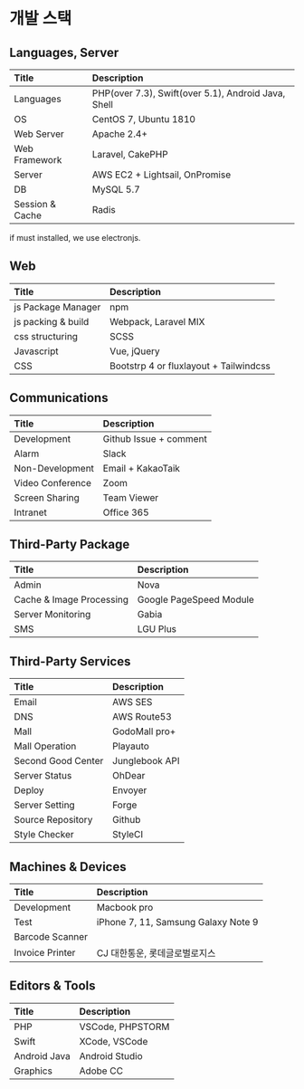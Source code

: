 # 개발 스택

## Languages, Server

| Title           | Description                                         |
| :-------------- | :-------------------------------------------------- |
| Languages       | PHP(over 7.3), Swift(over 5.1), Android Java, Shell |
| OS              | CentOS 7, Ubuntu 1810                               |
| Web Server      | Apache 2.4+                                         |
| Web Framework   | Laravel, CakePHP                                    |
| Server          | AWS EC2 + Lightsail, OnPromise                      |
| DB              | MySQL 5.7                                           |
| Session & Cache | Radis                                               |

if must installed, we use electronjs.

## Web

| Title              | Description                            |
| :----------------- | :------------------------------------- |
| js Package Manager | npm                                    |
| js packing & build | Webpack, Laravel MIX                   |
| css structuring    | SCSS                                   |
| Javascript         | Vue, jQuery                            |
| CSS                | Bootstrp 4 or fluxlayout + Tailwindcss |

## Communications

| Title            | Description            |
| :--------------- | :--------------------- |
| Development      | Github Issue + comment |
| Alarm            | Slack                  |
| Non-Development  | Email + KakaoTaik      |
| Video Conference | Zoom                   |
| Screen Sharing   | Team Viewer            |
| Intranet         | Office 365             |

## Third-Party Package

| Title                    | Description             |
| :----------------------- | :---------------------- |
| Admin                    | Nova                    |
| Cache & Image Processing | Google PageSpeed Module |
| Server Monitoring        | Gabia                   |
| SMS                      | LGU Plus                |

## Third-Party Services

| Title              | Description    |
| :----------------- | :------------- |
| Email              | AWS SES        |
| DNS                | AWS Route53    |
| Mall               | GodoMall pro+  |
| Mall Operation     | Playauto       |
| Second Good Center | Junglebook API |
| Server Status      | OhDear         |
| Deploy             | Envoyer        |
| Server Setting     | Forge          |
| Source Repository  | Github         |
| Style Checker      | StyleCI        |

## Machines & Devices

| Title           | Description                         |
| :-------------- | :---------------------------------- |
| Development     | Macbook pro                         |
| Test            | iPhone 7, 11, Samsung Galaxy Note 9 |
| Barcode Scanner |                                     |
| Invoice Printer | CJ 대한통운, 롯데글로벌로지스       |

## Editors & Tools

| Title        | Description      |
| :----------- | :--------------- |
| PHP          | VSCode, PHPSTORM |
| Swift        | XCode, VSCode    |
| Android Java | Android Studio   |
| Graphics     | Adobe CC         |

